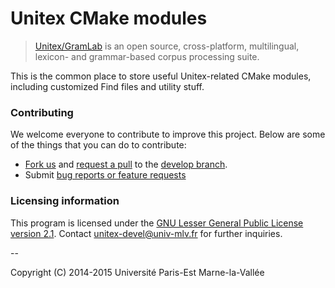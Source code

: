# Unitex CMake modules

> [Unitex/GramLab][unitex] is an open source, cross-platform, multilingual, lexicon- and grammar-based corpus processing suite.

This is the common place to store useful Unitex-related CMake modules, including customized Find files and utility stuff.

### Contributing

We welcome everyone to contribute to improve this project. Below are some of the
things that you can do to contribute:

-  [Fork us](https://github.com/UnitexGramLab/unitex-cmake-modules/fork) and [request a pull](https://github.com/UnitexGramLab/unitex-cmake-modules/pulls) to the [develop branch](https://github.com/UnitexGramLab/unitex-cmake-modules/tree/develop).
-  Submit [bug reports or feature requests](https://github.com/UnitexGramLab/unitex-cmake-modules/issues)

### Licensing information
This program is licensed under the [GNU Lesser General Public License version 2.1](/LICENSE). Contact unitex-devel@univ-mlv.fr for further inquiries.

--

Copyright (C) 2014-2015 Université Paris-Est Marne-la-Vallée

[unitex]: http://unitexgramlab.org
